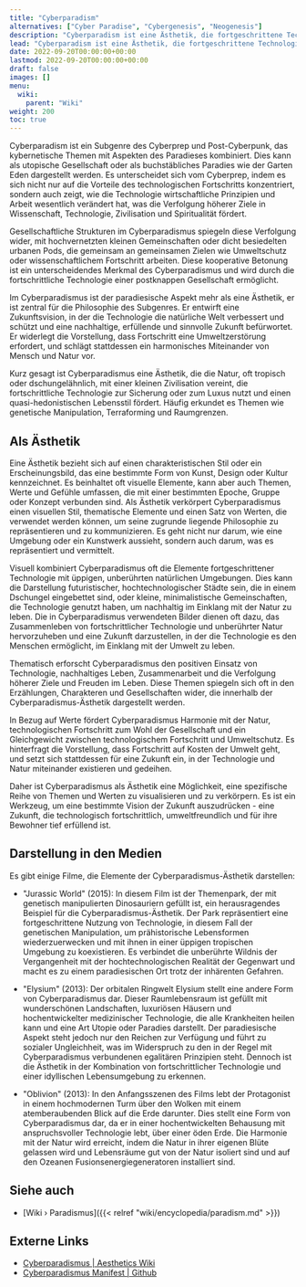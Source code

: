```yaml
---
title: "Cyberparadism"
alternatives: ["Cyber Paradise", "Cybergenesis", "Neogenesis"]
description: "Cyberparadism ist eine Ästhetik, die fortgeschrittene Technologie mit paradiesischer Natur verbindet und eine Zukunftsvision entwirft, in der menschlicher Fortschritt und Umweltharmonie nachhaltig miteinander vereint sind."
lead: "Cyberparadism ist eine Ästhetik, die fortgeschrittene Technologie mit paradiesischer Natur verbindet und eine Zukunftsvision entwirft, in der menschlicher Fortschritt und Umweltharmonie nachhaltig miteinander vereint sind."
date: 2022-09-20T00:00:00+00:00
lastmod: 2022-09-20T00:00:00+00:00
draft: false
images: []
menu:
  wiki:
    parent: "Wiki"
weight: 200
toc: true
---
```


Cyberparadism ist ein Subgenre des Cyberprep und Post-Cyberpunk, das kybernetische Themen mit Aspekten des Paradieses kombiniert. Dies kann als utopische Gesellschaft oder als buchstäbliches Paradies wie der Garten Eden dargestellt werden. Es unterscheidet sich vom Cyberprep, indem es sich nicht nur auf die Vorteile des technologischen Fortschritts konzentriert, sondern auch zeigt, wie die Technologie wirtschaftliche Prinzipien und Arbeit wesentlich verändert hat, was die Verfolgung höherer Ziele in Wissenschaft, Technologie, Zivilisation und Spiritualität fördert.

Gesellschaftliche Strukturen im Cyberparadismus spiegeln diese Verfolgung wider, mit hochvernetzten kleinen Gemeinschaften oder dicht besiedelten urbanen Pods, die gemeinsam an gemeinsamen Zielen wie Umweltschutz oder wissenschaftlichem Fortschritt arbeiten. Diese kooperative Betonung ist ein unterscheidendes Merkmal des Cyberparadismus und wird durch die fortschrittliche Technologie einer postknappen Gesellschaft ermöglicht.

Im Cyberparadismus ist der paradiesische Aspekt mehr als eine Ästhetik, er ist zentral für die Philosophie des Subgenres. Er entwirft eine Zukunftsvision, in der die Technologie die natürliche Welt verbessert und schützt und eine nachhaltige, erfüllende und sinnvolle Zukunft befürwortet. Er widerlegt die Vorstellung, dass Fortschritt eine Umweltzerstörung erfordert, und schlägt stattdessen ein harmonisches Miteinander von Mensch und Natur vor.

Kurz gesagt ist Cyberparadismus eine Ästhetik, die die Natur, oft tropisch oder dschungelähnlich, mit einer kleinen Zivilisation vereint, die fortschrittliche Technologie zur Sicherung oder zum Luxus nutzt und einen quasi-hedonistischen Lebensstil fördert. Häufig erkundet es Themen wie genetische Manipulation, Terraforming und Raumgrenzen.

## Als Ästhetik

Eine Ästhetik bezieht sich auf einen charakteristischen Stil oder ein Erscheinungsbild, das eine bestimmte Form von Kunst, Design oder Kultur kennzeichnet. Es beinhaltet oft visuelle Elemente, kann aber auch Themen, Werte und Gefühle umfassen, die mit einer bestimmten Epoche, Gruppe oder Konzept verbunden sind. Als Ästhetik verkörpert Cyberparadismus einen visuellen Stil, thematische Elemente und einen Satz von Werten, die verwendet werden können, um seine zugrunde liegende Philosophie zu repräsentieren und zu kommunizieren. Es geht nicht nur darum, wie eine Umgebung oder ein Kunstwerk aussieht, sondern auch darum, was es repräsentiert und vermittelt.

Visuell kombiniert Cyberparadismus oft die Elemente fortgeschrittener Technologie mit üppigen, unberührten natürlichen Umgebungen. Dies kann die Darstellung futuristischer, hochtechnologischer Städte sein, die in einem Dschungel eingebettet sind, oder kleine, minimalistische Gemeinschaften, die Technologie genutzt haben, um nachhaltig im Einklang mit der Natur zu leben. Die in Cyberparadismus verwendeten Bilder dienen oft dazu, das Zusammenleben von fortschrittlicher Technologie und unberührter Natur hervorzuheben und eine Zukunft darzustellen, in der die Technologie es den Menschen ermöglicht, im Einklang mit der Umwelt zu leben.

Thematisch erforscht Cyberparadismus den positiven Einsatz von Technologie, nachhaltiges Leben, Zusammenarbeit und die Verfolgung höherer Ziele und Freuden im Leben. Diese Themen spiegeln sich oft in den Erzählungen, Charakteren und Gesellschaften wider, die innerhalb der Cyberparadismus-Ästhetik dargestellt werden.

In Bezug auf Werte fördert Cyberparadismus Harmonie mit der Natur, technologischen Fortschritt zum Wohl der Gesellschaft und ein Gleichgewicht zwischen technologischem Fortschritt und Umweltschutz. Es hinterfragt die Vorstellung, dass Fortschritt auf Kosten der Umwelt geht, und setzt sich stattdessen für eine Zukunft ein, in der Technologie und Natur miteinander existieren und gedeihen.

Daher ist Cyberparadismus als Ästhetik eine Möglichkeit, eine spezifische Reihe von Themen und Werten zu visualisieren und zu verkörpern. Es ist ein Werkzeug, um eine bestimmte Vision der Zukunft auszudrücken - eine Zukunft, die technologisch fortschrittlich, umweltfreundlich und für ihre Bewohner tief erfüllend ist.

## Darstellung in den Medien

Es gibt einige Filme, die Elemente der Cyberparadismus-Ästhetik darstellen:

- "Jurassic World" (2015): In diesem Film ist der Themenpark, der mit genetisch manipulierten Dinosauriern gefüllt ist, ein herausragendes Beispiel für die Cyberparadismus-Ästhetik. Der Park repräsentiert eine fortgeschrittene Nutzung von Technologie, in diesem Fall der genetischen Manipulation, um prähistorische Lebensformen wiederzuerwecken und mit ihnen in einer üppigen tropischen Umgebung zu koexistieren. Es verbindet die unberührte Wildnis der Vergangenheit mit der hochtechnologischen Realität der Gegenwart und macht es zu einem paradiesischen Ort trotz der inhärenten Gefahren.

- "Elysium" (2013): Der orbitalen Ringwelt Elysium stellt eine andere Form von Cyberparadismus dar. Dieser Raumlebensraum ist gefüllt mit wunderschönen Landschaften, luxuriösen Häusern und hochentwickelter medizinischer Technologie, die alle Krankheiten heilen kann und eine Art Utopie oder Paradies darstellt. Der paradiesische Aspekt steht jedoch nur den Reichen zur Verfügung und führt zu sozialer Ungleichheit, was im Widerspruch zu den in der Regel mit Cyberparadismus verbundenen egalitären Prinzipien steht. Dennoch ist die Ästhetik in der Kombination von fortschrittlicher Technologie und einer idyllischen Lebensumgebung zu erkennen.

- "Oblivion" (2013): In den Anfangsszenen des Films lebt der Protagonist in einem hochmodernen Turm über den Wolken mit einem atemberaubenden Blick auf die Erde darunter. Dies stellt eine Form von Cyberparadismus dar, da er in einer hochentwickelten Behausung mit anspruchsvoller Technologie lebt, über einer öden Erde. Die Harmonie mit der Natur wird erreicht, indem die Natur in ihrer eigenen Blüte gelassen wird und Lebensräume gut von der Natur isoliert sind und auf den Ozeanen Fusionsenergiegeneratoren installiert sind.

## Siehe auch

- [Wiki › Paradismus]({{< relref "wiki/encyclopedia/paradism.md" >}})

## Externe Links

- [Cyberparadismus | Aesthetics Wiki](https://aesthetics.fandom.com/wiki/Cyberparadism)
- [Cyberparadismus Manifest | Github](https://github.com/zarazinsfuss/cyberparadism-manifesto/blob/main/README.md)

